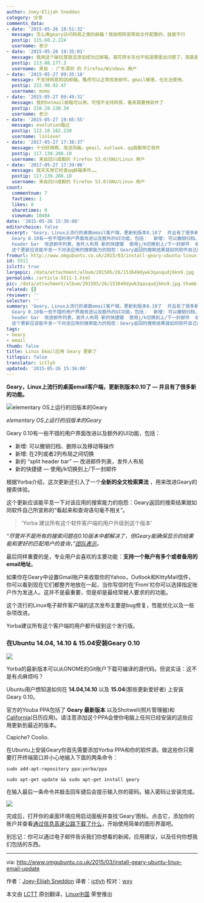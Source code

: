 ```yaml
---
author: Joey-Elijah Sneddon
category: 分享
comments_data:
- date: '2015-05-26 18:51:32'
  message: 怎么用geary访问网易之类的邮箱？我按照网易帮助文件配置的，就是不行
  postip: 115.60.2.224
  username: 老沙
- date: '2015-05-26 19:35:01'
  message: 我用这个破玩意就没添加成功过邮箱，菊花转半天也不知道哪里出问题了，简直是一坨。。
  postip: 113.88.177.3
  username: 来自 - 广东深圳 的 Firefox/Windows 用户
- date: '2015-05-27 09:35:18'
  message: 不支持网易和QQ邮箱。雅虎可以正常收发邮件。gmail被墙，也无法使用。
  postip: 222.90.92.47
  username: momo
- date: '2015-05-27 09:49:31'
  message: 我的hotmail邮箱可以用。可惜不支持网易，看来需要换软件了
  postip: 218.28.138.34
  username: 老沙
- date: '2015-05-27 19:05:55'
  message: evolution路过
  postip: 112.10.162.230
  username: linlover
- date: '2017-05-27 17:38:37'
  message: 十分好用啊，简洁风格。gmail、outlook、qq我都用它收件
  postip: 117.139.208.10
  username: 来自四川成都的 Firefox 53.0|GNU/Linux 用户
- date: '2017-05-27 17:39:06'
  message: 我天天用它检查qq邮箱来件……
  postip: 117.139.208.10
  username: 来自四川成都的 Firefox 53.0|GNU/Linux 用户
count:
  commentnum: 7
  favtimes: 1
  likes: 0
  sharetimes: 0
  viewnum: 10484
date: '2015-05-26 15:36:00'
editorchoice: false
excerpt: 'Geary，Linux上流行的桌面email客户端，更新到版本0.10了  并且有了很多新的功能。  elementary OS上运行的旧版本的Geary
  Geary 0.10有一些不错的用户界面改进以及额外的UI功能，包括：  新增: 可以撤销归档、删除以及移动等操作 新增: 在2列或者2列布局之间切换 新的 split
  header bar  改进邮件列表，发件人布局 新的快捷键  使用j/k切换到上/下一封邮件  根据Yorba介绍，这次更新还引入了一个全新的全文检索算法 ，用来改进Geary的搜索体验。
  这个更新应该能平息一下对该应用的搜索能力的抱怨：Geary返回的搜索结果就如同软件自己所宣'
fromurl: http://www.omgubuntu.co.uk/2015/03/install-geary-ubuntu-linux-email-update
id: 5511
islctt: true
largepic: /data/attachment/album/201505/26/153649dywk3qasqudjbkn9.jpg
permalink: /article-5511-1.html
pic: /data/attachment/album/201505/26/153649dywk3qasqudjbkn9.jpg.thumb.jpg
related: []
reviewer: ''
selector: ''
summary: 'Geary，Linux上流行的桌面email客户端，更新到版本0.10了  并且有了很多新的功能。  elementary OS上运行的旧版本的Geary
  Geary 0.10有一些不错的用户界面改进以及额外的UI功能，包括：  新增: 可以撤销归档、删除以及移动等操作 新增: 在2列或者2列布局之间切换 新的 split
  header bar  改进邮件列表，发件人布局 新的快捷键  使用j/k切换到上/下一封邮件  根据Yorba介绍，这次更新还引入了一个全新的全文检索算法 ，用来改进Geary的搜索体验。
  这个更新应该能平息一下对该应用的搜索能力的抱怨：Geary返回的搜索结果就如同软件自己所宣'
tags:
- Geary
- email
thumb: false
title: Linux Email应用 Geary 更新了
titlepic: false
translator: ictlyh
updated: '2015-05-26 15:36:00'
---
```


**Geary，Linux上流行的桌面email客户端，更新到版本0.10了 — 并且有了很多新的功能。**


![elementary OS上运行的旧版本的Geary](/data/attachment/album/201505/26/153649dywk3qasqudjbkn9.jpg)


*elementary OS上运行的旧版本的Geary*


Geary 0.10有一些不错的用户界面改进以及额外的UI功能，包括：


* 新增: 可以撤销归档、删除以及移动等操作
* 新增: 在2列或者2列布局之间切换
* 新的 “split header bar” — 改进邮件列表，发件人布局
* 新的快捷键 — 使用j/k切换到上/下一封邮件


根据Yorba介绍，这次更新还引入了一个**全新的全文检索算法** ，用来改进Geary的搜索体验。


这个更新应该能平息一下对该应用的搜索能力的抱怨：Geary返回的搜索结果就如同软件自己所宣称的“看起来和查询语句毫不相关”。



> 
> ‘Yorba 建议所有这个软件客户端的用户升级到这个版本’
> 
> 
> 


*“尽管并不是所有的搜索问题在0.10版本中都解决了，但Geary能确保显示的结果能和更好的匹配用户的查询，”[团队表示](https://wiki.gnome.org/Apps/Geary/FullTextSearchStrategy)。*


最后同样重要的是，专业用户会喜欢的主要功能：**支持一个账户有多个或者备用的email地址**。


如果你在Geary中设置Gmail账户来收取你的Yahoo，Outlook和KittyMail信件，你可以看到现在它们都整齐地放在一起，当你写信时在'From'栏你可以选择指定账户作为发送人。这并不是最重要，但是却是最经常被人要求的的功能。


这个流行的Linux电子邮件客户端的这次发布主要是bug修复，性能优化以及一些杂项改进。


Yorba建议所有这个客户端的用户都升级到这个发行版。


### 在Ubuntu 14.04, 14.10 & 15.04安装Geary 0.10


![](/data/attachment/album/201505/26/153650ywtkk05tq65yvkz1.jpg)


Yorba的最新版本可以从GNOME的Git账户下载可编译的源代码。但说实话：这不是有点麻烦吗？


Ubuntu用户想知道如何在 **14.04,14.10** 以及 **15.04**(那些更新爱好者) 上安装Geary 0.10。


官方的Youba PPA包括了 **Geary 最新版本** 以及Shotwell(照片管理器)和[California](http://www.omgubuntu.co.uk/2014/10/california-calendar-natural-language-parser)(日历应用)。请注意添加这个PPA会使你电脑上任何已经安装的这些应用更新到最近的版本。


Capiche? Coolio.


在Ubuntu上安装Geary你首先需要添加Yorba PPA和你的软件源。做这些你只需要打开终端窗口并小心地输入下面的两条命令：



```
sudo add-apt-repository ppa:yorba/ppa

sudo apt-get update && sudo apt-get install geary

```

在输入最后一条命令并敲击回车键后会提示输入你的密码。输入密码让安装完成。


![](/data/attachment/album/201505/26/153650dsjhtr4ra4nlsaa1.png)


完成后，打开你的桌面环境应用启动面板并查找‘Geary’图标。点击它，添加你的账户并查看[通过信息高速公路下载了什么](https://www.youtube.com/watch?v=rxM8C71GB8w)，开始使用简单的图形界面吧。


别忘记：你可以通过电子邮件告诉我们你想看的新闻，应用建议，以及任何你想我们包括的东西。




---


via: <http://www.omgubuntu.co.uk/2015/03/install-geary-ubuntu-linux-email-update>


作者：[Joey-Elijah Sneddon](https://plus.google.com/117485690627814051450/?rel=author) 译者：[ictlyh](https://github.com/ictlyh) 校对：[wxy](https://github.com/wxy)


本文由 [LCTT](https://github.com/LCTT/TranslateProject) 原创翻译，[Linux中国](http://linux.cn/) 荣誉推出